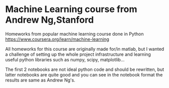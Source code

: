 # Machine Learning course from Andrew Ng,Stanford
Homeworks from popular machine learning course done in Python
https://www.coursera.org/learn/machine-learning


All homeworks for this course are originally made for/in matlab,
but I wanted a challenge of setting up the whole project infrastructure and learning useful python libraries such as numpy, scipy, matplotlib...

The first 2 notebooks are not ideal python code and should be rewritten, 
but latter notebooks are quite good and you can see in the notebook format the results are same as Andrew Ng's.

